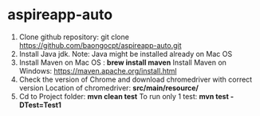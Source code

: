 # aspireapp-auto
1. Clone github repository: git clone https://github.com/baongocpt/aspireapp-auto.git
2. Install Java jdk. Note: Java might be installed already on Mac OS
3. Install Maven on Mac OS : **brew install maven**
Install Maven on Windows: https://maven.apache.org/install.html
4. Check the version of Chrome and download chromedriver with correct version
Location of chromedriver: **src/main/resource/**
5. Cd to Project folder: **mvn clean test**
To run only 1 test: **mvn test -DTest=Test1**
